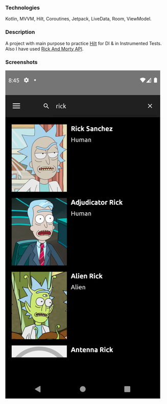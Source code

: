 ### Technologies

Kotlin, MVVM, Hilt, Coroutines, Jetpack, LiveData, Room, ViewModel.

### Description

A project with main purpose to practice 
[Hilt](https://developer.android.com/training/dependency-injection/hilt-android) 
for DI & in Instrumented Tests.
Also I have used [Rick And Morty API](https://rickandmortyapi.com).

### Screenshots

![Alt text](screenshots/home.png?raw=true "app screenshot")
